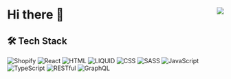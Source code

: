 # Hi there 👋 <img align="right" src="https://komarev.com/ghpvc/?username=Maxvien&color=269077">



## 🛠 Tech Stack

![Shopify](https://img.shields.io/badge/-Shopify-141a20?style=flat&logo=shopify)
![React](https://img.shields.io/badge/-React-141a20?style=flat&logo=React)
![HTML](https://img.shields.io/badge/-HTML-141a20?style=flat&logo=html5)
![LIQUID](https://img.shields.io/badge/-LIQUID-141a20?style=flat&logo=elixir)
![CSS](https://img.shields.io/badge/-CSS-141a20?style=flat&logo=css3)
![SASS](https://img.shields.io/badge/-SASS-141a20?style=flat&logo=sass)
![JavaScript](https://img.shields.io/badge/-JavaScript-141a20?style=flat&logo=javascript)
![TypeScript](https://img.shields.io/badge/-TypeScript-141a20?style=flat&logo=typescript)
![RESTful](https://img.shields.io/badge/-RESTful-141a20?style=flat&logo=swagger)
![GraphQL](https://img.shields.io/badge/-GraphQL-141a20?style=flat&logo=graphql)



<!--
**Maxvien/maxvien** is a ✨ _special_ ✨ repository because its `README.md` (this file) appears on your GitHub profile.

Here are some ideas to get you started:

- 🔭 I’m currently working on ...
- 🌱 I’m currently learning ...
- 👯 I’m looking to collaborate on ...
- 🤔 I’m looking for help with ...
- 💬 Ask me about ...
- 📫 How to reach me: ...
- 😄 Pronouns: ...
- ⚡ Fun fact: ...
-->
